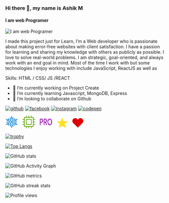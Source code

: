 ### Hi there 👋, my name is Ashik M
#### I am web Programer
![I am web Programer](https://scontent.fdac33-1.fna.fbcdn.net/v/t39.30808-6/306529177_796309221695235_8019847801311805037_n.jpg?stp=dst-jpg_s1080x2048&_nc_cat=105&ccb=1-7&_nc_sid=5f2048&_nc_eui2=AeFO3SlHDvAWreYNxxzSHLqYMLczq4N1MKEwtzOrg3Uwoe47QtLyUe5Q4ArHZwQfXEPqDewTyGaCn9CBcZzfYeaF&_nc_ohc=1rxKYq5GlNUAX-NZGpH&_nc_ht=scontent.fdac33-1.fna&oh=00_AfAKEnDinJ5YDBdxjHsNQnu5CJDrItg5zgKl71wmLaMHHA&oe=654463E3)

I made this project just for Learn, 
I’m a  Web developer who is passionate about making error-free websites with client satisfaction. I have a passion for learning and sharing my knowledge with others as publicly as possible. I love to solve real-world problems. I am strategic, goal-oriented, and always work with an end goal in mind. Most of the time I work with  but some technologies I enjoy working with include  JavaScript, ReactJS as well as 

Skills:  HTML / CSS/ JS /REACT 

- 🔭 I’m currently working on Project Create 
- 🌱 I’m currently learning Javascript, MongoDB, Express 
- 👯 I’m looking to collaborate on Github 


[<img src='https://cdn.jsdelivr.net/npm/simple-icons@3.0.1/icons/github.svg' alt='github' height='40'>](https://github.com/https://github.com/ashikmolla)  [<img src='https://cdn.jsdelivr.net/npm/simple-icons@3.0.1/icons/facebook.svg' alt='facebook' height='40'>](https://www.facebook.com/https://www.facebook.com/profile.php?id=100049388054800)  [<img src='https://cdn.jsdelivr.net/npm/simple-icons@3.0.1/icons/instagram.svg' alt='instagram' height='40'>](https://www.instagram.com/https://www.instagram.com/alliakbooribneashik//)  [<img src='https://cdn.jsdelivr.net/npm/simple-icons@3.0.1/icons/codepen.svg' alt='codepen' height='40'>](https://codepen.io/https://leetcode.com/AshikMolla/)  

<a href='https://archiveprogram.github.com/'><img src='https://raw.githubusercontent.com/acervenky/animated-github-badges/master/assets/acbadge.gif' width='40' height='40'></a> <a href='https://docs.github.com/en/developers'><img src='https://raw.githubusercontent.com/acervenky/animated-github-badges/master/assets/devbadge.gif' width='40' height='40'></a> <a href='https://github.com/pricing'><img src='https://raw.githubusercontent.com/acervenky/animated-github-badges/master/assets/pro.gif' width='40' height='40'></a> <a href='https://stars.github.com/'><img src='https://raw.githubusercontent.com/acervenky/animated-github-badges/master/assets/starbadge.gif' width='35' height='35'></a> <a href='https://docs.github.com/en/github/supporting-the-open-source-community-with-github-sponsors'><img src='https://raw.githubusercontent.com/acervenky/animated-github-badges/master/assets/sponsorbadge.gif' width='35' height='35'></a> 

[![trophy](https://github-profile-trophy.vercel.app/?username=https://github.com/ashikmolla)](https://github.com/ryo-ma/github-profile-trophy)

[![Top Langs](https://github-readme-stats.vercel.app/api/top-langs/?username=https://github.com/ashikmolla)](https://github.com/anuraghazra/github-readme-stats)

![GitHub stats](https://github-readme-stats.vercel.app/api?username=https://github.com/ashikmolla&show_icons=true&count_private=true)  

![GitHub Activity Graph](https://activity-graph.herokuapp.com/graph?username=https://github.com/ashikmolla)  

![GitHub metrics](https://metrics.lecoq.io/https://github.com/ashikmolla)  

![GitHub streak stats](https://streak-stats.demolab.com/?user=https://github.com/ashikmolla)  

![Profile views](https://gpvc.arturio.dev/https://github.com/ashikmolla)  
